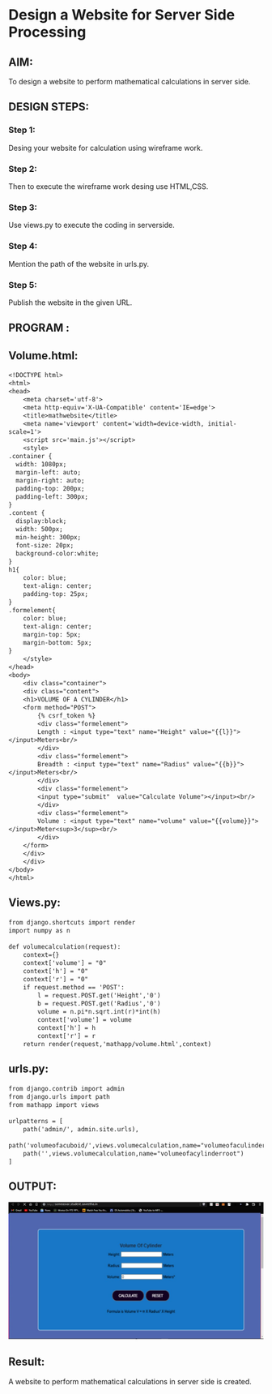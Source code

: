 # Design a Website for Server Side Processing

## AIM:
To design a website to perform mathematical calculations in server side.

## DESIGN STEPS:

### Step 1:
Desing your website for calculation using wireframe work.


### Step 2:
Then to execute the wireframe work desing use HTML,CSS.


### Step 3:
Use views.py to execute the coding in serverside.


### Step 4:
Mention the path of the website in urls.py.


### Step 5:
Publish the website in the given URL.

## PROGRAM :

## Volume.html:
~~~
<!DOCTYPE html>
<html>
<head>
    <meta charset='utf-8'>
    <meta http-equiv='X-UA-Compatible' content='IE=edge'>
    <title>mathwebsite</title>
    <meta name='viewport' content='width=device-width, initial-scale=1'>
    <script src='main.js'></script>
    <style>
.container {
  width: 1080px;
  margin-left: auto;
  margin-right: auto;
  padding-top: 200px;
  padding-left: 300px;
}
.content {
  display:block;
  width: 500px;
  min-height: 300px;
  font-size: 20px;
  background-color:white;
}
h1{
    color: blue;
    text-align: center;
    padding-top: 25px;
}
.formelement{
    color: blue;
    text-align: center;
    margin-top: 5px;
    margin-bottom: 5px;
}
    </style>
</head>
<body>
    <div class="container">
    <div class="content">
    <h1>VOLUME OF A CYLINDER</h1>
    <form method="POST">
        {% csrf_token %}
        <div class="formelement">
        Length : <input type="text" name="Height" value="{{l}}"></input>Meters<br/>
        </div>
        <div class="formelement">
        Breadth : <input type="text" name="Radius" value="{{b}}"></input>Meters<br/>
        </div>
        <div class="formelement">
        <input type="submit"  value="Calculate Volume"></input><br/>
        </div>
        <div class="formelement">
        Volume : <input type="text" name="volume" value="{{volume}}"></input>Meter<sup>3</sup><br/>
        </div>
    </form>
    </div>
    </div>
</body>
</html>
~~~


## Views.py:
~~~
from django.shortcuts import render
import numpy as n

def volumecalculation(request):
    context={}
    context['volume'] = "0"
    context['h'] = "0"
    context['r'] = "0"
    if request.method == 'POST':
        l = request.POST.get('Height','0')
        b = request.POST.get('Radius','0')
        volume = n.pi*n.sqrt.int(r)*int(h)
        context['volume'] = volume
        context['h'] = h
        context['r'] = r
    return render(request,'mathapp/volume.html',context)
 ~~~
## urls.py:
~~~
from django.contrib import admin
from django.urls import path
from mathapp import views

urlpatterns = [
    path('admin/', admin.site.urls),
    path('volumeofacuboid/',views.volumecalculation,name="volumeofaculinder"),
    path('',views.volumecalculation,name="volumeofacylinderroot")
]
~~~

## OUTPUT:
![output](./som.jpg)




## Result:
A website to perform mathematical calculations in server side is created.

